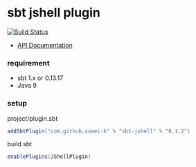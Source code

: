 # sbt jshell plugin

[![Build Status](https://travis-ci.org/xuwei-k/sbt-jshell.svg?branch=master)](https://travis-ci.org/xuwei-k/sbt-jshell)

- [API Documentation](https://oss.sonatype.org/service/local/repositories/releases/archive/com/github/xuwei-k/sbt-jshell_2.12_1.0/0.1.2/sbt-jshell-0.1.2-javadoc.jar/!/sbtjshell/index.html)

### requirement
- sbt 1.x or 0.13.17
- Java 9

### setup

project/plugin.sbt

```scala
addSbtPlugin("com.github.xuwei-k" % "sbt-jshell" % "0.1.2")
```

build.sbt

```scala
enablePlugins(JShellPlugin)
```

